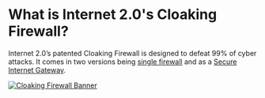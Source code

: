# What is Internet 2.0's Cloaking Firewall?
Internet 2.0’s patented Cloaking Firewall is designed to defeat 99% of cyber attacks. It comes in two versions being [single firewall](https://internet2-0.com/cloaking-firewall-2) and as a [Secure Internet Gateway](https://internet2-0.com/cloaking-internet-gateway/).

[![Cloaking Firewall Banner](https://internet2-0.com/content/images/size/w1304/2023/08/Website-Brand-Cloaking-Firewall.png)](https://internet2-0.com/cloaking-firewall-2)

